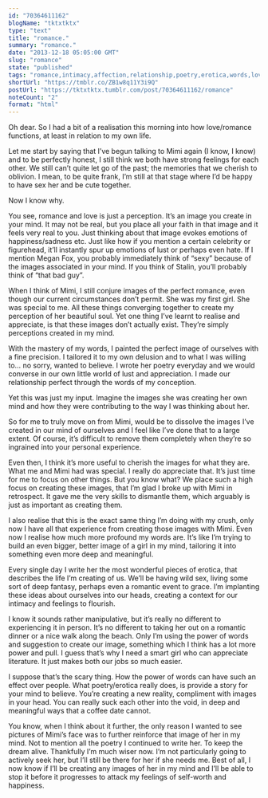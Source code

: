 ```yaml
---
id: "70364611162"
blogName: "tktxtktx"
type: "text"
title: "romance."
summary: "romance."
date: "2013-12-18 05:05:00 GMT"
slug: "romance"
state: "published"
tags: "romance,intimacy,affection,relationship,poetry,erotica,words,love,feelings"
shortUrl: "https://tmblr.co/ZB1w8q11Y3i9Q"
postUrl: "https://tktxtktx.tumblr.com/post/70364611162/romance"
noteCount: "2"
format: "html"
---
```


Oh dear. So I had a bit of a realisation this morning into how love/romance functions, at least in relation to my own life. 

Let me start by saying that I’ve begun talking to Mimi again (I know, I know) and to be perfectly honest, I still think we both have strong feelings for each other. We still can’t quite let go of the past; the memories that we cherish to oblivion. I mean, to be quite frank, I’m still at that stage where I’d be happy to have sex her and be cute together. 

Now I know why. 

You see, romance and love is just a perception. It’s an image you create in your mind. It may not be real, but you place all your faith in that image and it feels very real to you. Just thinking about that image evokes emotions of happiness/sadness etc. Just like how if you mention a certain celebrity or figurehead, it’ll instantly spur up emotions of lust or perhaps even hate. If I mention Megan Fox, you probably immediately think of “sexy” because of the images associated in your mind. If you think of Stalin, you’ll probably think of “that bad guy”.

When I think of Mimi, I still conjure images of the perfect romance, even though our current circumstances don’t permit. She was my first girl. She was special to me. All these things converging together to create my perception of her beautiful soul. Yet one thing I’ve learnt to realise and appreciate, is that these images don’t actually exist. They’re simply perceptions created in my mind.

With the mastery of my words, I painted the perfect image of ourselves with a fine precision. I tailored it to my own delusion and to what I was willing to… no sorry, wanted to believe. I wrote her poetry everyday and we would converse in our own little world of lust and appreciation. I made our relationship perfect through the words of my conception.

Yet this was just my input. Imagine the images she was creating her own mind and how they were contributing to the way I was thinking about her. 

So for me to truly move on from Mimi, would be to dissolve the images I’ve created in our mind of ourselves and I feel like I’ve done that to a large extent. Of course, it’s difficult to remove them completely when they’re so ingrained into your personal experience.

Even then, I think it’s more useful to cherish the images for what they are. What me and Mimi had was special. I really do appreciate that. It’s just time for me to focus on other things. But you know what? We place such a high focus on creating these images, that I’m glad I broke up with Mimi in retrospect. It gave me the very skills to dismantle them, which arguably is just as important as creating them. 

I also realise that this is the exact same thing I’m doing with my crush, only now I have all that experience from creating those images with Mimi. Even now I realise how much more profound my words are. It’s like I’m trying to build an even bigger, better image of a girl in my mind, tailoring it into something even more deep and meaningful.

Every single day I write her the most wonderful pieces of erotica, that describes the life I’m creating of us. We’ll be having wild sex, living some sort of deep fantasy, perhaps even a romantic event to grace. I’m implanting these ideas about ourselves into our heads, creating a context for our intimacy and feelings to flourish. 

I know it sounds rather manipulative, but it’s really no different to experiencing it in person. It’s no different to taking her out on a romantic dinner or a nice walk along the beach. Only I’m using the power of words and suggestion to create our image, something which I think has a lot more power and pull. I guess that’s why I need a smart girl who can appreciate literature. It just makes both our jobs so much easier. 

I suppose that’s the scary thing. How the power of words can have such an effect over people. What poetry/erotica really does, is provide a story for your mind to believe. You’re creating a new reality, compliment with images in your head. You can really suck each other into the void, in deep and meaningful ways that a coffee date cannot. 

You know, when I think about it further, the only reason I wanted to see pictures of Mimi’s face was to further reinforce that image of her in my mind. Not to mention all the poetry I continued to write her. To keep the dream alive. Thankfully I’m much wiser now. I’m not particularly going to actively seek her, but I’ll still be there for her if she needs me. Best of all, I now know if I’ll be creating any images of her in my mind and I’ll be able to stop it before it progresses to attack my feelings of self-worth and happiness.
